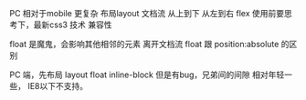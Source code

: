 PC 相对于mobile 更复杂 布局layout
文档流 从上到下 从左到右
flex 使用前要思考下，最新css3 技术
兼容性

float 是魔鬼，会影响其他相邻的元素
离开文档流 float 跟 position:absolute 的区别

PC 端，先布局 layout float
inline-block 但是有bug，兄弟间的间隙
相对年轻一些， IE8以下不支持。